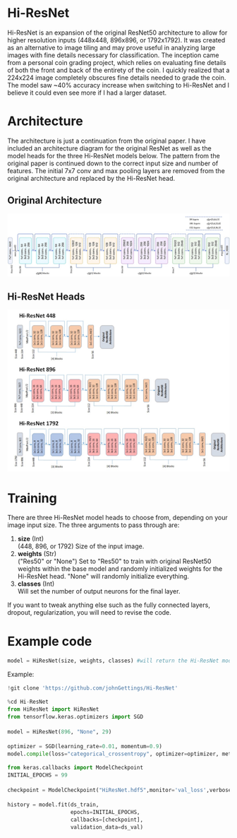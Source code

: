 # Hi-ResNet

Hi-ResNet is an expansion of the original ResNet50 architecture to allow for higher resolution inputs (448x448, 896x896, or 1792x1792). It was created as an alternative to image tiling and may prove useful in analyzing large images with fine details necessary for classification. The inception came from a personal coin grading project, which relies on evaluating fine details of both the front and back of the entirety of the coin. I quickly realized that a 224x224 image completely obscures fine details needed to grade the coin. The model saw ~40% accuracy increase when switching to Hi-ResNet and I believe it could even see more if I had a larger dataset.

# Architecture
The architecture is just a continuation from the original paper. I have included an architecture diagram for the original ResNet as well as the model heads for the three Hi-ResNet models below. The pattern from the original paper is continued down to the correct input size and number of features. The initial 7x7 conv and max pooling layers are removed from the original architecture and replaced by the Hi-ResNet head.

## Original Architecture
![Res50](./images/ResNet50.jpg)
## Hi-ResNet Heads
![Res50](./images/HiResNet.png)

# Training
There are three Hi-ResNet model heads to choose from, depending on your image input size. The three arguments to pass through are:
1) <b>size</b> (Int)  
    (448, 896, or 1792) Size of the input image.
3) <b>weights</b> (Str)  
    ("Res50" or "None") Set to "Res50" to train with original ResNet50 weights within the base model and randomly initialized weights for the Hi-ResNet head. "None" will randomly initialize everything.
  4) <b>classes</b> (Int)  
      Will set the number of output neurons for the final layer.

If you want to tweak anything else such as the fully connected layers, dropout, regularization, you will need to revise the code.

# Example code
```python
model = HiResNet(size, weights, classes) #will return the Hi-ResNet model.
```

Example:
```python
!git clone 'https://github.com/johnGettings/Hi-ResNet'
```

```python
%cd Hi-ResNet
from HiResNet import HiResNet
from tensorflow.keras.optimizers import SGD

model = HiResNet(896, "None", 29)

optimizer = SGD(learning_rate=0.01, momentum=0.9)
model.compile(loss="categorical_crossentropy", optimizer=optimizer, metrics=['accuracy'])
```

```python
from keras.callbacks import ModelCheckpoint
INITIAL_EPOCHS = 99

checkpoint = ModelCheckpoint("HiResNet.hdf5",monitor='val_loss',verbose=1,mode='min',save_best_only=True,save_weights_only=True)

history = model.fit(ds_train,
                    epochs=INITIAL_EPOCHS,
                    callbacks=[checkpoint],
                    validation_data=ds_val)
```
